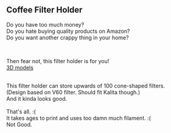 ## Coffee Filter Holder

Do you have too much money?  
Do you hate buying quality products on Amazon?  
Do you want another crappy thing in your home?  

<br>

Then fear not, this filter holder is for you!  
[3D models](steve2130.github.io/coffee_filter_holder)

<br>
This filter holder can store upwards of 100 cone-shaped filters.<br>
(Design based on V60 filter. Should fit Kalita though.)<br>
And it kinda looks good.<br>

<br>
That's all. :(<br>
It takes ages to print and uses too damn much filament. :(<br>
Not Good.  

